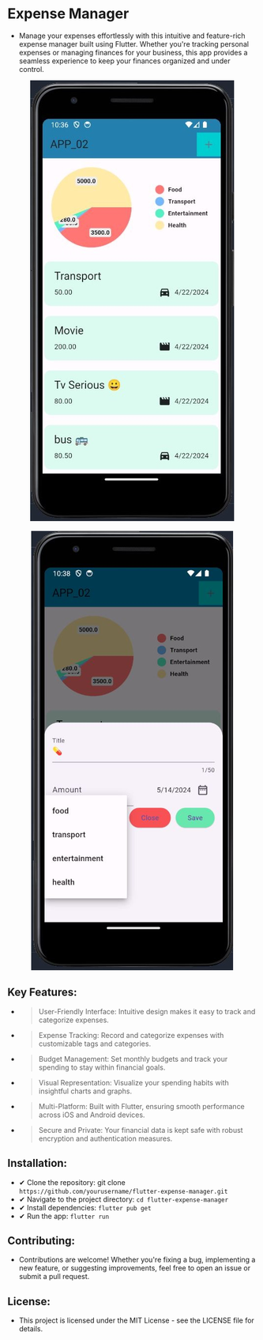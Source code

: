 # Expense Manager

- Manage your expenses effortlessly with this intuitive and feature-rich expense manager built using Flutter. Whether you're tracking personal expenses or managing finances for your business, this app provides a seamless experience to keep your finances organized and under control.

<p align="center">
  <img src="assets/Capture.JPG"><br/><br/>
  <img src="assets/Capture-2.JPG"><br/>
</p>

## Key Features:

- > User-Friendly Interface: Intuitive design makes it easy to track and categorize expenses.
- > Expense Tracking: Record and categorize expenses with customizable tags and categories.
- > Budget Management: Set monthly budgets and track your spending to stay within financial goals.
- > Visual Representation: Visualize your spending habits with insightful charts and graphs.
- > Multi-Platform: Built with Flutter, ensuring smooth performance across iOS and Android devices.
- > Secure and Private: Your financial data is kept safe with robust encryption and authentication measures.

## Installation:

- ✔ Clone the repository: git clone `https://github.com/yourusername/flutter-expense-manager.git`
- ✔ Navigate to the project directory: `cd flutter-expense-manager`
- ✔ Install dependencies: `flutter pub get`
- ✔ Run the app: `flutter run`

## Contributing:

- Contributions are welcome! Whether you're fixing a bug, implementing a new feature, or suggesting improvements, feel free to open an issue or submit a pull request.

## License:

- This project is licensed under the MIT License - see the LICENSE file for details.
